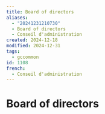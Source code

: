```yaml
---
title: Board of directors
aliases:
  - "20241231210730"
  - Board of directors
  - Conseil d'administration
created: 2024-12-18
modified: 2024-12-31
tags:
  - gccommon
id: 1108
french:
  - Conseil d'administration
---
```

# Board of directors
